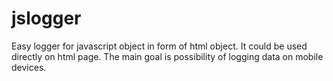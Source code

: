 jslogger
========

Easy logger for javascript object in form of html object. It could be used directly on html page. The main goal is possibility of logging data on mobile devices.